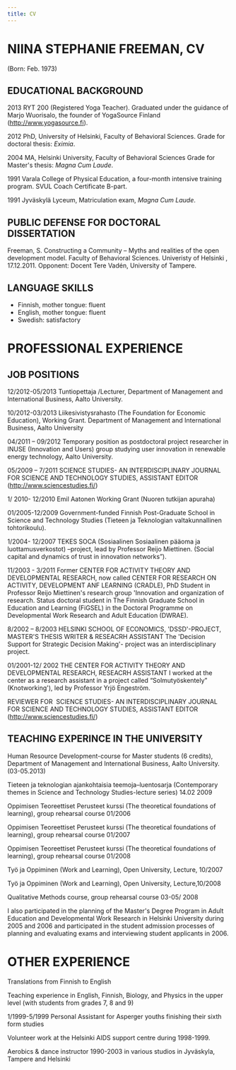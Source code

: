 ```yaml
---
title: CV
---
```


# NIINA STEPHANIE FREEMAN, CV 

(Born: Feb. 1973)

## EDUCATIONAL BACKGROUND

2013 RYT 200 (Registered Yoga Teacher). Graduated under the guidance of Marjo Wuorisalo, the founder of YogaSource Finland (http://www.yogasource.fi).

2012 PhD, University of Helsinki, Faculty of Behavioral Sciences. Grade for doctoral thesis: _Eximia_.

2004  MA, Helsinki University, Faculty of Behavioral Sciences Grade for Master's thesis: _Magna Cum Laude_. 

1991  Varala College of Physical Education, a four-month intensive training program. SVUL Coach Certificate B-part.

1991 Jyväskylä Lyceum, Matriculation exam, _Magna Cum Laude_.

## PUBLIC DEFENSE FOR DOCTORAL DISSERTATION

Freeman, S. Constructing a Community – Myths and realities of the open development model. Faculty of Behavioral Sciences.  Univeristy of Helsinki , 17.12.2011. Opponent: Docent Tere Vadén, University of  Tampere.

## LANGUAGE SKILLS

* Finnish, mother tongue: fluent
* English, mother tongue: fluent
* Swedish: satisfactory

# PROFESSIONAL EXPERIENCE 

## JOB POSITIONS

12/2012-05/2013 Tuntiopettaja /Lecturer, Department of Management and International Business, Aalto University. 

10/2012-03/2013 Liikesivistysrahasto (The Foundation for Economic Education), Working Grant. Department of Management and International Business, Aalto University 

04/2011 – 09/2012 Temporary position as postdoctoral project researcher in INUSE (Innovation and Users) group studying user innovation in renewable energy technology, Aalto University.

05/2009 – 7/2011 SCIENCE STUDIES- AN INTERDISCIPLINARY JOURNAL FOR SCIENCE AND TECHNOLOGY STUDIES, ASSISTANT EDITOR (http://www.sciencestudies.fi/)

1/ 2010- 12/2010 Emil Aatonen Working Grant (Nuoren tutkijan apuraha)

01/2005-12/2009 Government-funded Finnish Post-Graduate School in Science and Technology Studies (Tieteen ja Teknologian valtakunnallinen tohtorikoulu). 

1/2004- 12/2007 TEKES SOCA (Sosiaalinen Sosiaalinen pääoma ja luottamusverkostot) –project, lead by Professor Reijo Miettinen. (Social capital and dynamics of trust in innovation networks”). 

11/2003 - 3/2011 Former CENTER FOR ACTIVITY THEORY AND DEVELOPMENTAL RESEARCH, now called CENTER FOR RESEARCH ON ACTIVITY, DEVELOPMENT ANF LEARNING (CRADLE), PhD Student in Professor Reijo Miettinen's research group 'Innovation and organization of research. Status doctoral student in The Finnish Graduate School in Education and Learning (FiGSEL) in the Doctoral Programme on Developmental Work Research and Adult Education (DWRAE). 

8/2002 – 8/2003 HELSINKI SCHOOL OF ECONOMICS, 'DSSD'-PROJECT, MASTER'S THESIS WRITER & RESEACRH ASSISTANT The 'Decision Support for Strategic Decision Making'- project was an interdisciplinary project. 

01/2001-12/ 2002 THE CENTER FOR ACTIVITY THEORY AND DEVELOPMENTAL RESEARCH, RESEACRH ASSISTANT
I worked at the center as a research assistant in a project called “Solmutyöskentely” (Knotworking'), led by Professor Yrjö Engeström. 

REVIEWER FOR   SCIENCE STUDIES- AN INTERDISCIPLINARY JOURNAL FOR SCIENCE AND TECHNOLOGY STUDIES, ASSISTANT EDITOR (http://www.sciencestudies.fi/)

## TEACHING EXPERINCE IN THE UNIVERSITY

Human Resource Development-course for Master students (6 credits), Department of Management and International Business, Aalto University. (03-05.2013)

Tieteen ja teknologian ajankohtaisia teemoja–luentosarja (Contemporary themes in Science and Technology Studies-lecture series) 14.02 2009

Oppimisen Teoreettiset Perusteet kurssi (The theoretical foundations of learning), group rehearsal course 01/2006 

Oppimisen Teoreettiset Perusteet kurssi (The theoretical foundations of learning), group rehearsal course 01/2007

Oppimisen Teoreettiset Perusteet kurssi (The theoretical foundations of learning), group rehearsal course 01/2008

Työ ja Oppiminen (Work and Learning), Open University, Lecture, 10/2007

Työ ja Oppiminen (Work and Learning), Open University, Lecture,10/2008

Qualitative Methods course, group rehearsal course 03-05/ 2008

I also participated in the planning of the Master's Degree Program in Adult Education and Developmental Work Research in Helsinki University during 2005 and 2006 and participated in the student admission processes of planning and evaluating exams and interviewing student applicants in 2006.

# OTHER EXPERIENCE

Translations from Finnish to English

Teaching experience in English, Finnish, Biology, and Physics in the upper level (with students from
grades 7, 8 and 9)

1/1999-5/1999 Personal Assistant for Asperger youths finishing their sixth form studies

Volunteer work at the Helsinki AIDS support centre during 1998-1999.

Aerobics & dance instructor 1990-2003 in various studios in Jyväskyla, Tampere and Helsinki 
